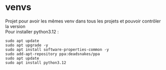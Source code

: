 # venvs
Projet pour avoir les mêmes venv dans tous les projets et pouvoir contrôler la version<br>
Pour installer python3.12 :<br>
```
sudo apt update
sudo apt upgrade -y
sudo apt install software-properties-common -y
sudo add-apt-repository ppa:deadsnakes/ppa
sudo apt update
sudo apt install python3.12
```
